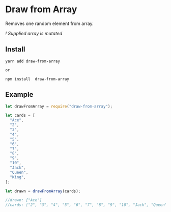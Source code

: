 # Draw from Array

Removes one random element from array.

_! Supplied array is mutated_

## Install

```shell
yarn add draw-from-array

or

npm install  draw-from-array
```

## Example

```js
let drawFromArray = require("draw-from-array");

let cards = [
  "Ace",
  "2",
  "3",
  "4",
  "5",
  "6",
  "7",
  "8",
  "9",
  "10",
  "Jack",
  "Queen",
  "King",
];

let drawn = drawFromArray(cards);

//drawn: ["Ace"]
//cards: ["2", "3", "4", "5", "6", "7", "8", "9", "10", "Jack", "Queen", "King"]
```
